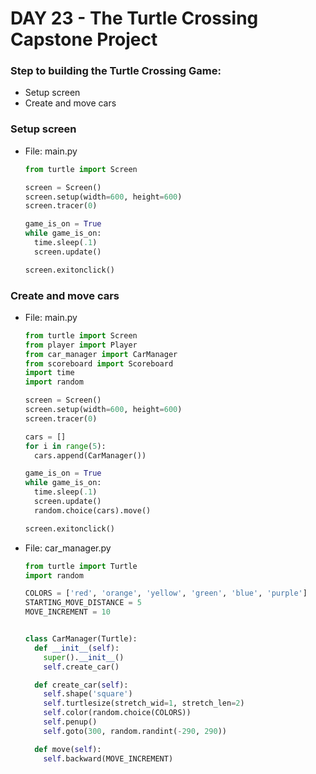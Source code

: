 # DAY 23 - The Turtle Crossing Capstone Project

### Step to building the Turtle Crossing Game:
- Setup screen
- Create and move cars

### Setup screen
- File: main.py
  ```py
  from turtle import Screen

  screen = Screen()
  screen.setup(width=600, height=600)
  screen.tracer(0)

  game_is_on = True
  while game_is_on:
    time.sleep(.1)
    screen.update()

  screen.exitonclick()
  ```

### Create and move cars
- File: main.py
  ```py
  from turtle import Screen
  from player import Player
  from car_manager import CarManager
  from scoreboard import Scoreboard
  import time
  import random

  screen = Screen()
  screen.setup(width=600, height=600)
  screen.tracer(0)

  cars = []
  for i in range(5):
    cars.append(CarManager())

  game_is_on = True
  while game_is_on:
    time.sleep(.1)
    screen.update()
    random.choice(cars).move()

  screen.exitonclick()
  ```
- File: car_manager.py
  ```py
  from turtle import Turtle
  import random

  COLORS = ['red', 'orange', 'yellow', 'green', 'blue', 'purple']
  STARTING_MOVE_DISTANCE = 5
  MOVE_INCREMENT = 10


  class CarManager(Turtle):
    def __init__(self):
      super().__init__()
      self.create_car()

    def create_car(self):
      self.shape('square')
      self.turtlesize(stretch_wid=1, stretch_len=2)
      self.color(random.choice(COLORS))
      self.penup()
      self.goto(300, random.randint(-290, 290))

    def move(self):
      self.backward(MOVE_INCREMENT)
  ```